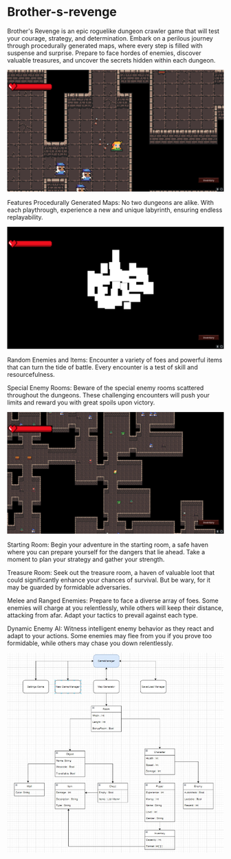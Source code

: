 # Brother-s-revenge
Brother's Revenge is an epic roguelike dungeon crawler game that will test your courage, strategy, and determination. Embark on a perilous journey through procedurally generated maps, where every step is filled with suspense and surprise. Prepare to face hordes of enemies, discover valuable treasures, and uncover the secrets hidden within each dungeon.

![Random area of a dungeon](ss2.png)

Features
Procedurally Generated Maps: No two dungeons are alike. With each playthrough, experience a new and unique labyrinth, ensuring endless replayability.

![Procedural generation](ss1.png)

Random Enemies and Items: Encounter a variety of foes and powerful items that can turn the tide of battle. Every encounter is a test of skill and resourcefulness.

Special Enemy Rooms: Beware of the special enemy rooms scattered throughout the dungeons. These challenging encounters will push your limits and reward you with great spoils upon victory.

![Bigger map](ss3.png)

Starting Room: Begin your adventure in the starting room, a safe haven where you can prepare yourself for the dangers that lie ahead. Take a moment to plan your strategy and gather your strength.

Treasure Room: Seek out the treasure room, a haven of valuable loot that could significantly enhance your chances of survival. But be wary, for it may be guarded by formidable adversaries.

Melee and Ranged Enemies: Prepare to face a diverse array of foes. Some enemies will charge at you relentlessly, while others will keep their distance, attacking from afar. Adapt your tactics to prevail against each type.

Dynamic Enemy AI: Witness intelligent enemy behavior as they react and adapt to your actions. Some enemies may flee from you if you prove too formidable, while others may chase you down relentlessly.

![UML Diagram](diagrama.jpeg)
